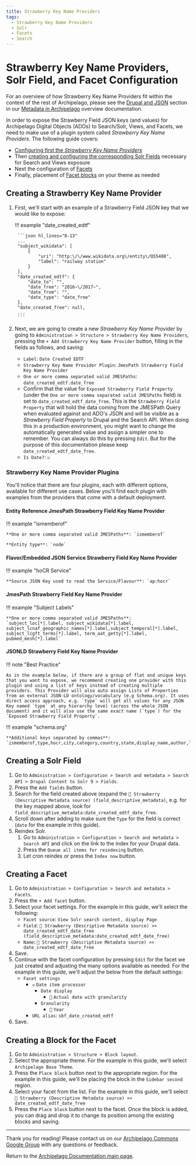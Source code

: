 ```yaml
---
title: Strawberry Key Name Providers
tags:
  - Strawberry Key Name Providers
  - Solr
  - Facets
  - Search
---
```


# Strawberry Key Name Providers, Solr Field, and Facet Configuration

For an overview of how Strawberry Key Name Providers fit within the context of the rest of Archipelago, please see the [Drupal and JSON](metadatainarchipelago.md#drupal-and-json) section in our [Metadata in Archipelago](metadatainarchipelago.md) overview documentation.

In order to expose the Strawberry Field JSON keys (and values) for Archipelago Digital Objects (ADOs) to Search/Solr, Views, and Facets, we need to make use of a plugin system called *Strawberry Key Name Providers*. The following guide covers:

* [Configuring first the *Strawberry Key Name Providers*](strawberry_key_name_providers.md#creating-a-strawberry-key-name-provider)
* Then [creating and configuring the corresponding Solr Fields](strawberry_key_name_providers.md#creating-a-solr-field) necessary for Search and Views exposure
* Next the configuration of [Facets](strawberry_key_name_providers.md#creating-a-facet)
* Finally, placement of [Facet blocks](strawberry_key_name_providers.md#creating-a-block-for-the-facet) on your theme as needed 

## Creating a Strawberry Key Name Provider

1. First, we'll start with an example of a Strawberry Field JSON key that we would like to expose:

    !!! example "date_created_edtf"
    
        ```json hl_lines="8-13"
        ...
        "subject_wikidata": [
            {
                "uri": "http:\/\/www.wikidata.org\/entity\/Q55488",
                "label": "railway station"
            }
        ],
        "date_created_edtf": {
            "date_to": "",
            "date_free": "2016~\/2017~",
            "date_from": "",
            "date_type": "date_free"
        },
        "date_created_free": null,
        ...
        ``` 

2. Next, we are going to create a new *Strawberry Key Name Provider* by going to `Administration > Structure > Strawberry Key Name Providers`, pressing the `+ Add Strawberry Key Name Provider` button, filling in the fields as follows, and saving:
    * `Label`: `Date Created EDTF`
    * `Strawberry Key Name Provider Plugin`: `JmesPath Strawberry Field Key Name Provider`
    * `One or more comma separated valid JMESPaths`: `date_created_edtf.date_free`
    *  Confirm that the value for `Exposed Strawberry Field Property` (under the `One or more comma separated valid JMESPaths` field) is set to `date_created_edtf_date_free`. This is the `Strawberry Field Property` that will hold the data coming from the JMESPath Query when evaluated against and ADO's JSON and will be visible as a *Strawberry Field Property* to Drupal and the Search API. When doing this in a production environment, you might want to change the automatically generated value and assign a simpler one to remember. You can always do this by pressing `Edit`. But for the purpose of this documentation please keep `date_created_edtf_date_free`.
    * `Is Date?`: `☑`

### Strawberry Key Name Provider Plugins

You'll notice that there are four plugins, each with different options, available for different use cases. Below you'll find each plugin with examples from the providers that come with a default deployment.

#### Entity Reference JmesPath Strawberry Field Key Name Provider

!!! example "ismemberof"

    **One or more comma separated valid JMESPaths**: `ismemberof`

    **Entity type**: `node`

#### Flavor/Embedded JSON Service Strawberry Field Key Name Provider

!!! example "hoCR Service"

    **Source JSON Key used to read the Service/Flavour**: `ap:hocr`

#### JmesPath Strawberry Field Key Name Provider

!!! example "Subject Labels"

    **One or more comma separated valid JMESPaths**: `subject_loc[*].label, subject_wikidata[*].label, subject_lcnaf_geographic_names[*].label,subject_temporal[*].label, subject_lcgft_terms[*].label, term_aat_getty[*].label, pubmed_mesh[*].label`

#### JSONLD Strawberry Field Key Name Provider

!!! note "Best Practice"

    As in the example below, if there are a group of flat and unique keys that you want to expose, we recommend creating one provider with this plugin and using a list of keys instead of creating multiple providers. This Provider will also auto assign Lists of Properties from an external JSON-LD ontology/vocabulary (e.g Schema.org). It uses direct access approach, e.g. `type` will get all values for any JSON Key named `type` at any hierarchy level (across the whole JSON document) and it will also use the same exact name (`type`) for the `Exposed Strawberry Field Property`.

!!! example "schema.org"

    **Additional keys separated by commas**: `ismemberof,type,hocr,city,category,country,state,display_name,author,license`

## Creating a Solr Field

1. Go to `Administration > Configuration > Search and metadata > Search API > Drupal Content to Solr 9 > Fields`.
2. Press the `Add fields` button.
3. Search for the field created above (expand the `🍓 Strawberry (Descriptive Metadata source) (field_descriptive_metadata)`, e.g. for the key mapped above, look for `field_descriptive_metadata:date_created_edtf_date_free`.
4. Scroll down after adding to make sure the `Type` for the field is correct (`date` for the example in this guide).
5. Reindex Solr.
    1. Go to `Administration > Configuration > Search and metadata > Search API` and click on the link to the index for your Drupal data.
    2. Press the `Queue all items for reindexing` button.
    3. Let cron reindex or press the `Index now` button.

## Creating a Facet

1. Go to `Administration > Configuration > Search and metadata > Facets`.
2. Press the `+ Add facet` button.
3. Select your facet settings. For the example in this guide, we'll select the following:
    * `Facet source`: `View Solr search content, display Page`
    * `Field`: `🍓 Strawberry (Descriptive Metadata source) >> date_created_edtf_date_free (field_descriptive_metadata:date_created_edtf_date_free)`
    * `Name`: `🍓 Strawberry (Descriptive Metadata source) >> date_created_edtf_date_free`
4. Save.
5. Continue with the facet configuration by pressing `Edit` for the facet we just created and adjusting the many options available as needed. For the example in this guide, we'll adjust the below from the default settings:
    * `Facet settings`
        * `☑` `Date item processor`
            * `Date display`
                * `🔘` `Actual date with granularity`
            * `Granularity`
                * `🔘` `Year`
        * `URL alias`: `sbf_date_created_edtf`
6. Save.

## Creating a Block for the Facet

1. Go to `Administration > Structure > Block layout`.
2. Select the appropriate theme. For the example in this guide, we'll select `Archipelago Base Theme`.
3. Press the `Place block` button next to the appropriate region. For the example in this guide, we'll be placing the block in the `Sidebar second` region.
4. Select your facet from the list. For the example in this guide, we'll select `🍓 Strawberry (Descriptive Metadata source) >> date_created_edtf_date_free`
5. Press the `Place block` button next to the facet. Once the block is added, you can drag and drop it to change its position among the existing blocks and saving.

___

Thank you for reading! Please contact us on our [Archipelago Commons Google Group](https://groups.google.com/forum/#!forum/archipelago-commons) with any questions or feedback.

Return to the [Archipelago Documentation main page](index.md).
